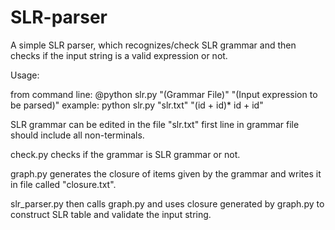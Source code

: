 SLR-parser
==========

A simple SLR parser, which recognizes/check SLR grammar and then checks if the input string is a valid expression or not.

Usage:

from command line:
@python slr.py "(Grammar File)" "(Input expression to be parsed)"
example:
python slr.py "slr.txt" "(id + id)* id + id"

SLR grammar can be edited in the file "slr.txt"
first line in grammar file should include all non-terminals.

check.py checks if the grammar is SLR grammar or not.

graph.py generates the closure of items given by the grammar and writes it in file called "closure.txt".

slr_parser.py then calls graph.py and uses closure generated by graph.py to construct SLR table and validate the input string.
